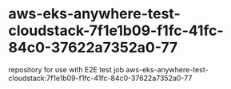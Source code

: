 # aws-eks-anywhere-test-cloudstack-7f1e1b09-f1fc-41fc-84c0-37622a7352a0-77
repository for use with E2E test job aws-eks-anywhere-test-cloudstack:7f1e1b09-f1fc-41fc-84c0-37622a7352a0-77
